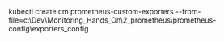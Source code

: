 kubectl create cm prometheus-custom-exporters --from-file=c:\Dev\Monitoring_Hands_On\2_prometheus\prometheus-config\exporters_config